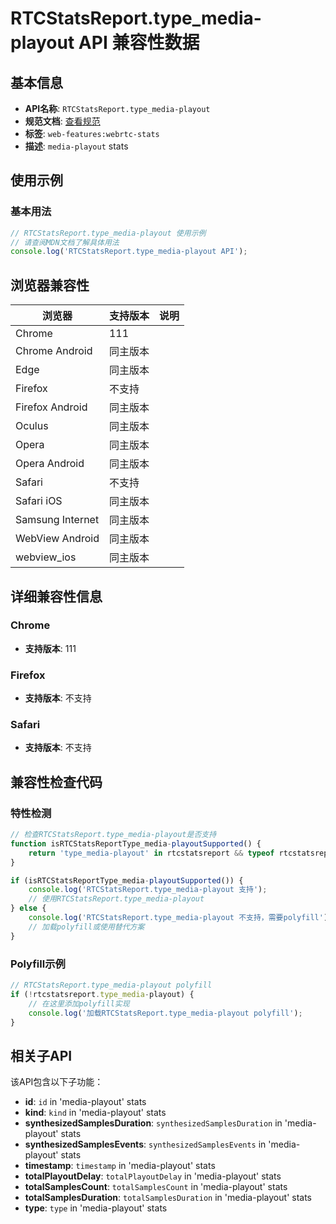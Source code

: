 # RTCStatsReport.type_media-playout API 兼容性数据

## 基本信息

- **API名称**: `RTCStatsReport.type_media-playout`
- **规范文档**: [查看规范](https://w3c.github.io/webrtc-stats/#dom-rtcstatstype-media-playout)
- **标签**: `web-features:webrtc-stats`
- **描述**: `media-playout` stats

## 使用示例

### 基本用法

```javascript
// RTCStatsReport.type_media-playout 使用示例
// 请查阅MDN文档了解具体用法
console.log('RTCStatsReport.type_media-playout API');
```

## 浏览器兼容性

| 浏览器 | 支持版本 | 说明 |
|--------|----------|------|
| Chrome | 111 |  |
| Chrome Android | 同主版本 |  |
| Edge | 同主版本 |  |
| Firefox | 不支持 |  |
| Firefox Android | 同主版本 |  |
| Oculus | 同主版本 |  |
| Opera | 同主版本 |  |
| Opera Android | 同主版本 |  |
| Safari | 不支持 |  |
| Safari iOS | 同主版本 |  |
| Samsung Internet | 同主版本 |  |
| WebView Android | 同主版本 |  |
| webview_ios | 同主版本 |  |

## 详细兼容性信息

### Chrome

- **支持版本**: 111

### Firefox

- **支持版本**: 不支持

### Safari

- **支持版本**: 不支持

## 兼容性检查代码

### 特性检测

```javascript
// 检查RTCStatsReport.type_media-playout是否支持
function isRTCStatsReportType_media-playoutSupported() {
    return 'type_media-playout' in rtcstatsreport && typeof rtcstatsreport.type_media-playout === 'function';
}

if (isRTCStatsReportType_media-playoutSupported()) {
    console.log('RTCStatsReport.type_media-playout 支持');
    // 使用RTCStatsReport.type_media-playout
} else {
    console.log('RTCStatsReport.type_media-playout 不支持，需要polyfill');
    // 加载polyfill或使用替代方案
}
```

### Polyfill示例

```javascript
// RTCStatsReport.type_media-playout polyfill
if (!rtcstatsreport.type_media-playout) {
    // 在这里添加polyfill实现
    console.log('加载RTCStatsReport.type_media-playout polyfill');
}
```

## 相关子API

该API包含以下子功能：

- **id**: `id` in 'media-playout' stats
- **kind**: `kind` in 'media-playout' stats
- **synthesizedSamplesDuration**: `synthesizedSamplesDuration` in 'media-playout' stats
- **synthesizedSamplesEvents**: `synthesizedSamplesEvents` in 'media-playout' stats
- **timestamp**: `timestamp` in 'media-playout' stats
- **totalPlayoutDelay**: `totalPlayoutDelay` in 'media-playout' stats
- **totalSamplesCount**: `totalSamplesCount` in 'media-playout' stats
- **totalSamplesDuration**: `totalSamplesDuration` in 'media-playout' stats
- **type**: `type` in 'media-playout' stats

